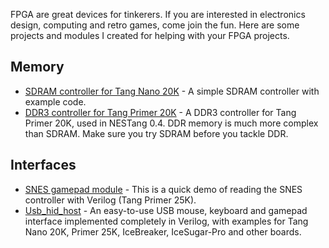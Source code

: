 
FPGA are great devices for tinkerers. If you are interested in electronics design, computing and retro games, come join the fun. Here are some projects and modules I created for helping with your FPGA projects.

## Memory
* [SDRAM controller for Tang Nano 20K](https://github.com/nand2mario/sdram-tang-nano-20k) - A simple SDRAM controller with example code.
* [DDR3 controller for Tang Primer 20K](https://github.com/nand2mario/ddr3-tang-primer-20k) - A DDR3 controller for Tang Primer 20K, used in NESTang 0.4. DDR memory is much more complex than SDRAM. Make sure you try SDRAM before you tackle DDR.

## Interfaces
* [SNES gamepad module](https://github.com/nand2mario/snes_controller_tang_primer_25k) - This is a quick demo of reading the SNES controller with Verilog (Tang Primer 25K).
* [Usb_hid_host](https://github.com/nand2mario/usb_hid_host) - An easy-to-use USB mouse, keyboard and gamepad interface implemented completely in Verilog, with examples for Tang Nano 20K, Primer 25K, IceBreaker, IceSugar-Pro and other boards.
